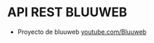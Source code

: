 # API REST BLUUWEB
- Proyecto de bluuweb [youtube.com/Bluuweb](https://www.youtube.com/watch?v=VrLvbzHVT9A&ab_channel=Bluuweb)